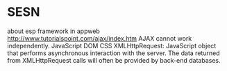 # SESN
about esp framework in appweb
http://www.tutorialspoint.com/ajax/index.htm
AJAX cannot work independently.
JavaScript
DOM
CSS
XMLHttpRequest: JavaScript object that performs asynchronous interaction with the server.
The data returned from XMLHttpRequest calls will often be provided by back-end databases.

